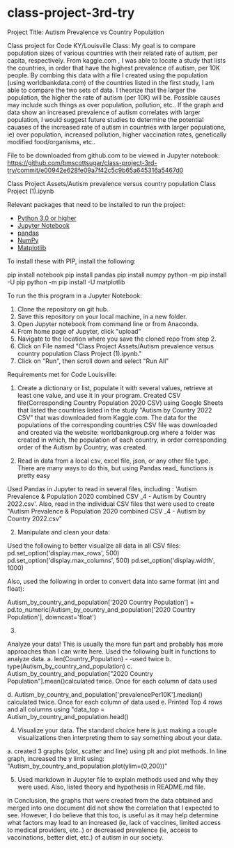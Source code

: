 # class-project-3rd-try
Project Title: Autism Prevalence vs Country Population

Class project for Code KY/Louisville Class: My goal is to compare population sizes of various countries with their related rate of autism, per capita, respectively. From kaggle.com , I was able to locate a study that lists the countries, in order that have the highest prevalence of autism, per 10K people. By combing this data with a file I created using the population (using worldbankdata.com) of the countries listed in the first study, I am able to compare the two sets of data. I theorize that the larger the population, the higher the rate of autism (per 10K) will be. Possible causes may include such things as over population, pollution, etc..  If the graph and data show an increased prevalence of autism correlates with larger population,  I would suggest future studies to determine the potential cauases of the increased rate of autism in countries with larger populations, ie) over population, increased pollution, higher vaccination rates, genetically modified food/organisms, etc..


File to be downloaded from github.com to be viewed in Jupyter notebook: https://github.com/bmscottsugar/class-project-3rd-try/commit/e00942e628fe09a7f42c5c9b65a645316a5467d0

Class Project Assets/Autism prevalence versus country population Class Project (1).ipynb

Relevant packages that need to be installed to run the project:


* [Python 3.0 or higher](https://www.python.org)
* [Jupyter Notebook](https://jupyter.org)
* [pandas](https://pandas.pydata.org/pandas-docs/stable/index.html)
* [NumPy](https://numpy.org/doc/)
* [Matplotlib](https://matplotlib.org)

To install these with PIP, install the following:

pip install notebook
pip install pandas
pip install numpy
python -m pip install -U pip
python -m pip install -U matplotlib

To run the this program in a Jupyter Notebook:


1. Clone the repository on git hub. 
2. Save this repository on your local machine, in a new folder. 
3. Open Jupyter notebook from command line or from Anaconda.
4. From home page of Jupyter, click "upload"
5. Navigate to the location where you save the cloned repo from step 2. 
6. Click on File named "Class Project Assets/Autism prevalence versus country population Class Project (1).ipynb."
7. Click on "Run", then scroll down and select  "Run All"


Requirements met for Code Louisville:

1. Create a dictionary or list, populate it with several values, retrieve at least one value, and use it in your program.
Created CSV file(Corresponding Country Population 2020 CSV) using Google Sheets that listed the countries listed in the study "Autism by Country 2022 CSV" that was downloaded from Kaggle.com. The data  for the populations of the corresponding countries CSV file was downloaded and created via the website: worldbankgroup.org where a folder was created in which, the population of each country, in order corresponding order of the Autism by Country,  was created. 

1. Read in data from a local csv, excel file, json, or any other file type. There are many ways to do this, but using Pandas read_ functions is pretty easy

Used Pandas in Jupyter to read in several files, including : 'Autism Prevalence & Population 2020 combined CSV _4 - Autism by Country 2022.csv'. Also, read in the individual CSV files that were used to create "Autism Prevalence & Population 2020 combined CSV _4 - Autism by Country 2022.csv"

2. Manipulate and clean your data:

Used the following to better visualize all data in all CSV files:
pd.set_option('display.max_rows', 500)
pd.set_option('display.max_columns', 500)
pd.set_option('display.width', 1000)

Also, used the following in order to convert data into same format (int and float):

Autism_by_country_and_population['2020 Country Population'] = pd.to_numeric(Autism_by_country_and_population['2020 Country Population'], downcast='float')

3. 
Analyze your data! This is usually the more fun part and probably has more approaches than I can write here.
Used the following built in functions to analyze data.
 a.  len(Country_Population) - -used twice
 b. type(Autism_by_country_and_population)
 c. Autism_by_country_and_population["2020 Country Population"].mean()calculated twice. Once for each column of data used

 d. Autism_by_country_and_population['prevalencePer10K'].median() calculated twice. Once for each column of data used
 e. Printed Top 4 rows and all columns using "data_top = Autism_by_country_and_population.head()


 4. Visualize your data. The standard choice here is just making a couple visualizations then interpreting them to say something about your data.

 a. created 3 graphs (plot, scatter and line) using plt and plot methods. In line graph, increased the y limit using:
"Autism_by_country_and_population.plot(ylim=(0,200))"

5. Used markdown in Jupyter file to explain methods used and why they were used. Also, listed theory and hypothesis in README.md file. 

In Conclusion, the graphs that were created from the data obtained and merged into one document did not show the correlation that I expected to see. However, 
I do believe that this too, is useful as it may help determine what factors may lead to an increased (ie, lack of vaccines, limited access to medical providers, etc..) or decreased prevalence (ie, access to vaccinations,  better diet, etc.) of autism in our society. 


